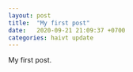 ```yaml
---
layout: post
title:  "My first post"
date:   2020-09-21 21:09:37 +0700
categories: haivt update
---
```

My first post.

